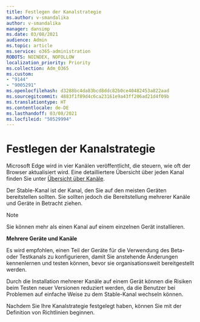 ```yaml
---
title: Festlegen der Kanalstrategie
ms.author: v-smandalika
author: v-smandalika
manager: dansimp
ms.date: 03/08/2021
audience: Admin
ms.topic: article
ms.service: o365-administration
ROBOTS: NOINDEX, NOFOLLOW
localization_priority: Priority
ms.collection: Adm_O365
ms.custom:
- "9144"
- "9005291"
ms.openlocfilehash: d3288bc4da83bcd8ddc82b0ce40482453a822aad
ms.sourcegitcommit: 4883f1f89d4c6ca23161e9a43ff206ad21d4f09b
ms.translationtype: HT
ms.contentlocale: de-DE
ms.lasthandoff: 03/08/2021
ms.locfileid: "50529994"
---
```

# <a name="determine-channel-strategy"></a>Festlegen der Kanalstrategie

Microsoft Edge wird in vier Kanälen veröffentlicht, die steuern, wie oft der Browser aktualisiert wird. Eine detailliertere Übersicht über jeden Kanal finden Sie unter [Übersicht über Kanäle](https://docs.microsoft.com/DeployEdge/microsoft-edge-channels#channel-overview).

Der Stable-Kanal ist der Kanal, den Sie auf den meisten Geräten bereitstellen sollten. Sie sollten jedoch die Bereitstellung mehrerer Kanäle und Geräte in Betracht ziehen.

> [!NOTE]
> Sie können mehr als einen Kanal auf einem einzelnen Gerät installieren.

**Mehrere Geräte und Kanäle**

Es wird empfohlen, einen Teil der Geräte für die Verwendung des Beta- oder Testkanals zu konfigurieren, damit Sie anstehende Änderungen kennenlernen und testen können, bevor sie organisationsweit bereitgestellt werden.

Durch die Installation mehrerer Kanäle auf einem Gerät können die Risiken beim Testen neuer Versionen reduziert werden, da die Benutzer bei Problemen auf einfache Weise zu dem Stable-Kanal wechseln können.

Nachdem Sie Ihre Kanalstrategie festgelegt haben, können Sie mit der Definition von Richtlinien beginnen.


